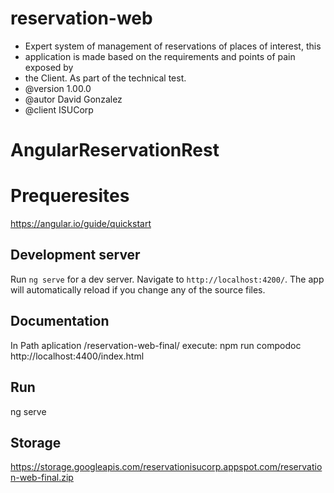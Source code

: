 # reservation-web


 * Expert system of management of reservations of places of interest, this
 * application is made based on the requirements and points of pain exposed by
 * the Client. As part of the technical test.
 * @version 1.00.0
 * @autor David Gonzalez
 * @client ISUCorp
 
# AngularReservationRest

#  Prequeresites

https://angular.io/guide/quickstart

## Development server

Run `ng serve` for a dev server. Navigate to `http://localhost:4200/`. The app will automatically reload if you change any of the source files.

## Documentation

In Path aplication 
/reservation-web-final/
execute: npm run compodoc
http://localhost:4400/index.html



## Run

ng serve


## Storage

https://storage.googleapis.com/reservationisucorp.appspot.com/reservation-web-final.zip
